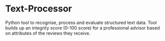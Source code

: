 # Text-Processor
Python tool to recognise, process and evaluate structured text data. Tool builds up an integrity score (0-100 score) for a professional advisor based on attributes of the reviews they receive.
